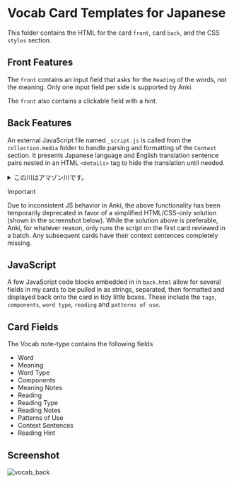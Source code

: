 # Vocab Card Templates for Japanese

This folder contains the HTML for the card `front`, card `back`, and the CSS `styles` section. 

## Front Features
The `front` contains an input field that asks for the `Reading` of the words, not the meaning. Only one input field per side is supported by Anki. 

The `front` also contains a clickable field with a hint.

## Back Features
An external JavaScript file named `_script.js` is called from the `collection.media` folder to handle parsing and formatting of the `Context` section. It presents Japanese language and English translation sentence pairs nested in an HTML `<details>` tag to hide the translation until needed. 

<details>
<summary>この川はアマゾン川です。</summary>
This river is the Amazon River.
</details>

> [!IMPORTANT]
> Due to inconsistent JS behavior in Anki, the above  functionality has been temporarily deprecated in favor of a simplified HTML/CSS-only solution (shown in the screenshot below). While the solution above is preferable, Anki, for whatever reason, only runs the script on the first card reviewed in a batch. Any subsequent cards have their context sentences completely missing. 

## JavaScript
A few JavaScript code blocks embedded in in `back.html` allow for several fields in my cards to be pulled in as strings, separated, then formatted and displayed back onto the card in tidy little boxes. These include the `tags`, `components`, `word type`, `reading` and `patterns of use`.

## Card Fields
The Vocab note-type contains the following fields
- Word
- Meaning
- Word Type
- Components
- Meaning Notes
- Reading
- Reading Type
- Reading Notes
- Patterns of Use
- Context Sentences
- Reading Hint

## Screenshot
![vocab_back](https://github.com/user-attachments/assets/c2d16eec-651f-4a89-9214-e6d8caa83eb7)
